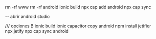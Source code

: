 rm -rf www
rm -rf android
ionic build
npx cap add android
npx cap sync

-- abrir android studio


///
opciones B
ionic build
ionic capacitor copy android
npm install jetifier
npx jetify
npx cap sync android